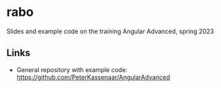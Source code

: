 # rabo
Slides and example code on the training Angular Advanced, spring 2023

## Links
- General repository with example code: https://github.com/PeterKassenaar/AngularAdvanced
